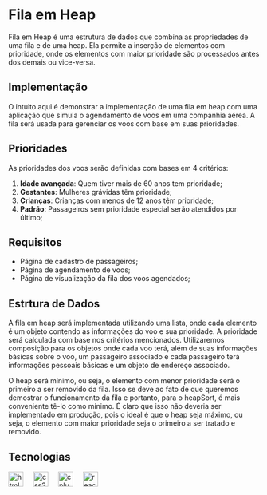 # Fila em Heap

Fila em Heap é uma estrutura de dados que combina as propriedades de uma fila e de uma heap. Ela permite a inserção de elementos com prioridade, onde os elementos com maior prioridade são processados antes dos demais ou vice-versa.

## Implementação

O intuito aqui é demonstrar a implementação de uma fila em heap com uma aplicação que simula o agendamento de voos em uma companhia aérea. A fila será usada para gerenciar os voos com base em suas prioridades.

## Prioridades

As prioridades dos voos serão definidas com bases em 4 critérios:

1. **Idade avançada**: Quem tiver mais de 60 anos tem prioridade;
2. **Gestantes**: Mulheres grávidas têm prioridade;
3. **Crianças**: Crianças com menos de 12 anos têm prioridade;
4. **Padrão**: Passageiros sem prioridade especial serão atendidos por último;

## Requisitos

- Página de cadastro de passageiros;
- Página de agendamento de voos;
- Página de visualização da fila dos voos agendados;

## Estrtura de Dados

A fila em heap será implementada utilizando uma lista, onde cada elemento é um objeto contendo as informações do voo e sua prioridade. A prioridade será calculada com base nos critérios mencionados. Utilizaremos composição para os objetos onde cada voo terá, além de suas informações básicas sobre o voo, um passageiro associado e cada passageiro terá informações pessoais básicas e um objeto de endereço associado.

O heap será mínimo, ou seja, o elemento com menor prioridade será o primeiro a ser removido da fila. Isso se deve ao fato de que queremos demostrar o funcionamento da fila e portanto, para o heapSort, é mais conveniente tê-lo como mínimo. É claro que isso não deveria ser implementado em produção, pois o ideal é que o heap seja máximo, ou seja, o elemento com maior prioridade seja o primeiro a ser tratado e removido.

## Tecnologias

<img src="https://cdn.jsdelivr.net/gh/devicons/devicon/icons/html5/html5-original.svg" height="30" alt="html5 logo" style="height: 30px" />
<img width="12" />
<img src="https://cdn.jsdelivr.net/gh/devicons/devicon/icons/css3/css3-original.svg" height="30" alt="css3 logo" style="height: 30px" />
<img width="12" />
<img src="https://cdn.jsdelivr.net/gh/devicons/devicon/icons/typescript/typescript-original.svg" height="30" alt="cplusplus logo" style="height: 30px" />
<img width="12" />
<img src="https://cdn.jsdelivr.net/gh/devicons/devicon/icons/react/react-original.svg" height="30" alt="react logo" style="height: 30px" />
<img width="12" />
